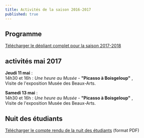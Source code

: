 ```yaml
---
title: Activités de la saison 2016-2017
published: true
---
```



## Programme

[Télécharger le dépliant complet pour la saison 2017-2018](/fichiers/https://mail.google.com/mail/u/0/?ui=2&ik=a6634b9dad&view=att&th=15ccb69a9a2532f4&attid=0.1&disp=inline&safe=1&zw)  

## activités mai 2017



**Jeudi 11 mai** :  
14h30 et 16h : _Une heure au Musée_ - **"Picasso à Boisgeloup"** ,  
Visite de l'exposition
Musée des Beaux-Arts.  



**Samedi 13 mai** :  
14h30 et 16h : _Une heure au Musée_ - **"Picasso à Boisgeloup"** ,  
Visite de l'exposition
Musée des Beaux-Arts. 

## Nuit des étudiants  

[Télécharger le compte rendu de la nuit des étudiants](/fichiers/161128-nuit-des-etudiants-au-musee.pdf) (format PDF)
